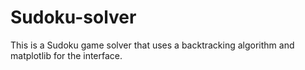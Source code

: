 # Sudoku-solver
This is a Sudoku game solver that uses a backtracking algorithm and matplotlib for the interface.
